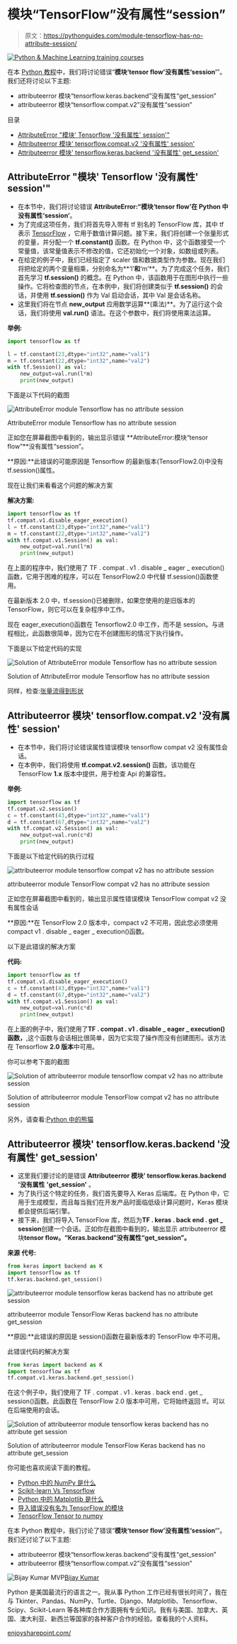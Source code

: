 # 模块“TensorFlow”没有属性“session”

> 原文：<https://pythonguides.com/module-tensorflow-has-no-attribute-session/>

[![Python & Machine Learning training courses](img/49ec9c6da89a04c9f45bab643f8c765c.png)](https://sharepointsky.teachable.com/p/python-and-machine-learning-training-course)

在本 [Python 教程](https://pythonguides.com/learn-python/)中，我们将讨论错误“**模块‘tensor flow’没有属性‘session’**”。我们还将讨论以下主题:

*   attributeerror 模块“tensorflow.keras.backend”没有属性“get_session”
*   attributeerror 模块“tensorflow.compat.v2”没有属性“session”

目录

[](#)

*   [AttributeError "模块' Tensorflow '没有属性' session'"](#AttributeError_module_Tensorflow_has_no_attribute_session " AttributeError “module ‘Tensorflow’ has no attribute ‘session'”")
*   [Attributeerror 模块' tensorflow.compat.v2 '没有属性' session'](#Attributeerror_module_tensorflowcompatv2_has_no_attribute_session "Attributeerror module ‘tensorflow.compat.v2’ has no attribute ‘session’")
*   [Attributeerror 模块' tensorflow.keras.backend '没有属性' get_session'](#Attributeerror_module_tensorflowkerasbackend_has_no_attribute_get_session "Attributeerror module ‘tensorflow.keras.backend’ has no attribute ‘get_session’")

## AttributeError "模块' Tensorflow '没有属性' session'"

*   在本节中，我们将讨论错误 **AttributeError:“模块‘tensor flow’在 Python 中没有属性‘session’**。
*   为了完成这项任务，我们将首先导入带有 tf 别名的 TensorFlow 库，其中 tf 表示 [TensorFlow](https://pythonguides.com/tensorflow/) ，它用于数值计算问题。接下来，我们将创建一个张量形式的变量，并分配一个 **tf.constant()** 函数。在 Python 中，这个函数接受一个常量值，该常量值表示不修改的值，它还初始化一个对象，如数组或列表。
*   在给定的例子中，我们已经指定了 scaler 值和数据类型作为参数。现在我们将把给定的两个变量相乘，分别命名为**‘l’**和**‘m’**。为了完成这个任务，我们首先学习 **tf.session()** 的概念。在 Python 中，该函数用于在图形中执行一些操作。它将检查图的节点，在本例中，我们将创建类似于 **tf.session()** 的会话，并使用 **tf.session()** 作为 Val 启动会话，其中 Val 是会话名称。
*   这里我们将在节点 **new_output** 应用数学运算**(乘法)**。为了运行这个会话，我们将使用 **val.run()** 语法。在这个参数中，我们将使用乘法运算。

**举例:**

```py
import tensorflow as tf

l = tf.constant(23,dtype="int32",name="val1")
m = tf.constant(22,dtype="int32",name="val2")
with tf.Session() as val:
    new_output=val.run(l*m)
    print(new_output)
```

下面是以下代码的截图

![AttributeError module Tensorflow has no attribute session](img/9e08bbdac1ec59d581f7f2bb66dcb147.png "AttributeError module Tensorflow has no attribute session")

AttributeError module Tensorflow has no attribute session

正如您在屏幕截图中看到的，输出显示错误 **AttributeError:模块“tensor flow”**没有属性“session”。

**原因:**此错误的可能原因是 Tensorflow 的最新版本(TensorFlow2.0)中没有 tf.session()属性。

现在让我们来看看这个问题的解决方案

**解决方案:**

```py
import tensorflow as tf
tf.compat.v1.disable_eager_execution()
l = tf.constant(23,dtype="int32",name="val1")
m = tf.constant(22,dtype="int32",name="val2")
with tf.compat.v1.Session() as val:
    new_output=val.run(l*m)
    print(new_output)
```

在上面的程序中，我们使用了 TF . compat . v1 . disable _ eager _ execution()函数，它用于困难的程序，可以在 TensorFlow2.0 中代替 tf.session()函数使用。

在最新版本 2.0 中，tf.session()已被删除，如果您使用的是旧版本的 TensorFlow，则它可以在复杂程序中工作。

现在 eager_execution()函数在 Tensorflow2.0 中工作，而不是 session。与进程相比，此函数很简单，因为它在不创建图形的情况下执行操作。

下面是以下给定代码的实现

![Solution of AttributeError module Tensorflow has no attribute session](img/0dbb2bbed14bfc689504705e6a553091.png "Solution of AttributeError module Tensorflow has no attribute session")

Solution of AttributeError module Tensorflow has no attribute session

同样，检查:[张量流得到形状](https://pythonguides.com/tensorflow-get-shape/)

## Attributeerror 模块' tensorflow.compat.v2 '没有属性' session'

*   在本节中，我们将讨论错误属性错误模块 tensorflow compat v2 没有属性会话。
*   在本例中，我们将使用 **tf.compat.v2.session()** 函数。该功能在 TensorFlow **1.x** 版本中提供，用于检查 Api 的兼容性。

**举例:**

```py
import tensorflow as tf
tf.compat.v2.session()
c = tf.constant(43,dtype="int32",name="val1")
d = tf.constant(67,dtype="int32",name="val2")
with tf.compat.v2.Session() as val:
    new_output=val.run(c*d)
    print(new_output)
```

下面是以下给定代码的执行过程

![attributeerror module tensorflow compat v2 has no attribute session](img/d88433eb7e7791a05b25765927560863.png "attributeerror module tensorflow compat v2 has no attribute session")

attributeerror module TensorFlow compat v2 has no attribute session

正如您在屏幕截图中看到的，输出显示属性错误模块 TensorFlow compat v2 没有属性会话

**原因:**在 TensorFlow 2.0 版本中，compact v2 不可用，因此您必须使用 compact v1 . disable _ eager _ execution()函数。

以下是此错误的解决方案

**代码:**

```py
import tensorflow as tf
tf.compat.v1.disable_eager_execution()
c = tf.constant(43,dtype="int32",name="val1")
d = tf.constant(67,dtype="int32",name="val2")
with tf.compat.v1.Session() as val:
    new_output=val.run(c*d)
    print(new_output)
```

在上面的例子中，我们使用了**TF . compat . v1 . disable _ eager _ execution()函数，**,这个函数与会话相比很简单，因为它实现了操作而没有创建图形。该方法在 Tensorflow **2.0 版本**中可用。

你可以参考下面的截图

![Solution of attributeerror module tensorflow compat v2 has no attribute session](img/820e85711cbb194fc21ec23ae3f445f1.png "Solution of attributeerror module tensorflow compat v2 has no attribute session")

Solution of attributeerror module TensorFlow compat v2 has no attribute session

另外，请查看:[Python 中的熊猫](https://pythonguides.com/pandas-in-python/)

## Attributeerror 模块' tensorflow.keras.backend '没有属性' get_session'

*   这里我们要讨论的是错误 **Attributeerror 模块' tensorflow.keras.backend '没有属性** **'get_session'** 。
*   为了执行这个特定的任务，我们首先要导入 Keras 后端库。在 Python 中，它用于生成模型，而且每当我们在开发产品时面临低级计算问题时，Keras 模块都会提供后端引擎。
*   接下来，我们将导入 TensorFlow 库，然后为**TF . keras . back end . get _ session**创建一个会话。正如你在截图中看到的，输出显示 attributeerror 模块**tensor flow。“Keras.backend”没有属性“get_session”。**

**来源** **代号:**

```py
from keras import backend as K
import tensorflow as tf
tf.keras.backend.get_session() 
```

![attributeerror module tensorflow keras backend has no attribute get session](img/69b11017fdc0bc340d9911fc763b06ff.png "attributeerror module tensorflow keras backend has no attribute get session")

attributeerror module TensorFlow Keras backend has no attribute get_session

**原因:**此错误的原因是 session()函数在最新版本的 TensorFlow 中不可用。

此错误代码的解决方案

```py
from keras import backend as K
import tensorflow as tf
tf.compat.v1.keras.backend.get_session()
```

在这个例子中，我们使用了 TF . compat . v1 . keras . back end . get _ session()函数。此函数在 TensorFlow 2.0 版本中可用，它将始终返回 tf。可以在后端使用的会话。

![Solution of attributeerror module tensorflow keras backend has no attribute get session](img/f1c5faeea9f0ca714c58a53f89445006.png "Solution of attributeerror module tensorflow keras backend has no attribute get session")

Solution of attributeerror module TensorFlow Keras backend has no attribute get_session

你可能也喜欢阅读下面的教程。

*   [Python 中的 NumPy 是什么](https://pythonguides.com/numpy/)
*   [Scikit-learn Vs Tensorflow](https://pythonguides.com/scikit-learn-vs-tensorflow/)
*   [Python 中的 Matplotlib 是什么](https://pythonguides.com/what-is-matplotlib/)
*   [导入错误没有名为 TensorFlow 的模块](https://pythonguides.com/import-error-no-module-named-tensorflow/)
*   [TensorFlow Tensor to numpy](https://pythonguides.com/tensorflow-tensor-to-numpy/)

在本 Python 教程中，我们讨论了错误“**模块‘tensor flow’没有属性‘session’**”。我们还讨论了以下主题:

*   attributeerror 模块“tensorflow.keras.backend”没有属性“get_session”
*   attributeerror 模块“tensorflow.compat.v2”没有属性“session”

![Bijay Kumar MVP](img/9cb1c9117bcc4bbbaba71db8d37d76ef.png "Bijay Kumar MVP")[Bijay Kumar](https://pythonguides.com/author/fewlines4biju/)

Python 是美国最流行的语言之一。我从事 Python 工作已经有很长时间了，我在与 Tkinter、Pandas、NumPy、Turtle、Django、Matplotlib、Tensorflow、Scipy、Scikit-Learn 等各种库合作方面拥有专业知识。我有与美国、加拿大、英国、澳大利亚、新西兰等国家的各种客户合作的经验。查看我的个人资料。

[enjoysharepoint.com/](https://enjoysharepoint.com/)[](https://www.facebook.com/fewlines4biju "Facebook")[](https://www.linkedin.com/in/fewlines4biju/ "Linkedin")[](https://twitter.com/fewlines4biju "Twitter")